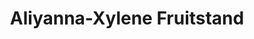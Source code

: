 ---
title: "Aliyanna-Xylene Fruitstand"
url: /davao-city/aliyanna-xylene-fruitstand/
shop: greengrocer
---